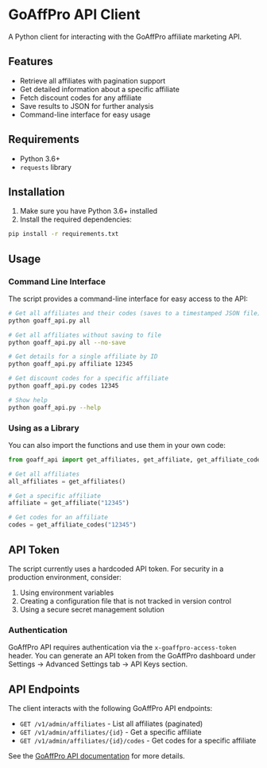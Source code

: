 # GoAffPro API Client

A Python client for interacting with the GoAffPro affiliate marketing API.

## Features

- Retrieve all affiliates with pagination support
- Get detailed information about a specific affiliate
- Fetch discount codes for any affiliate
- Save results to JSON for further analysis
- Command-line interface for easy usage

## Requirements

- Python 3.6+
- `requests` library

## Installation

1. Make sure you have Python 3.6+ installed
2. Install the required dependencies:

```bash
pip install -r requirements.txt
```

## Usage

### Command Line Interface

The script provides a command-line interface for easy access to the API:

```bash
# Get all affiliates and their codes (saves to a timestamped JSON file)
python goaff_api.py all

# Get all affiliates without saving to file
python goaff_api.py all --no-save

# Get details for a single affiliate by ID
python goaff_api.py affiliate 12345

# Get discount codes for a specific affiliate
python goaff_api.py codes 12345

# Show help
python goaff_api.py --help
```

### Using as a Library

You can also import the functions and use them in your own code:

```python
from goaff_api import get_affiliates, get_affiliate, get_affiliate_codes

# Get all affiliates
all_affiliates = get_affiliates()

# Get a specific affiliate
affiliate = get_affiliate("12345")

# Get codes for an affiliate
codes = get_affiliate_codes("12345")
```

## API Token

The script currently uses a hardcoded API token. For security in a production environment, consider:

1. Using environment variables
2. Creating a configuration file that is not tracked in version control
3. Using a secure secret management solution

### Authentication

GoAffPro API requires authentication via the `x-goaffpro-access-token` header. You can generate an API token from the GoAffPro dashboard under Settings -> Advanced Settings tab -> API Keys section.

## API Endpoints

The client interacts with the following GoAffPro API endpoints:

- `GET /v1/admin/affiliates` - List all affiliates (paginated)
- `GET /v1/admin/affiliates/{id}` - Get a specific affiliate
- `GET /v1/admin/affiliates/{id}/codes` - Get codes for a specific affiliate

See the [GoAffPro API documentation](https://api.goaffpro.com/docs/admin/#/affiliate/get_admin_affiliates) for more details. 